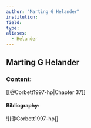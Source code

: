 ```yaml
---
author: "Marting G Helander"
institution:
field:
type:
aliases:
  - Helander
---
```


## Marting G Helander

### Content:
[[@Corbett1997-hp|Chapter 37]]

#### Bibliography:

![[@Corbett1997-hp]]